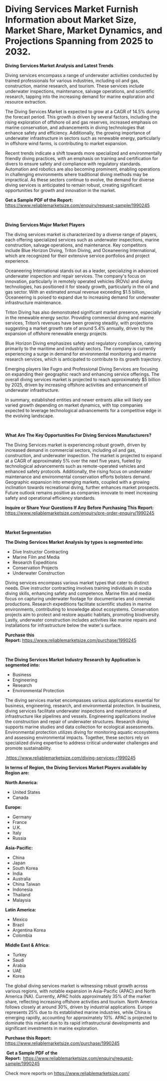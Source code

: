 <p><h1>Diving Services Market Furnish Information about Market Size, Market Share, Market Dynamics, and Projections Spanning from 2025 to 2032.</h1></p><p><strong>Diving Services Market Analysis and Latest Trends</strong></p>
<p><p>Diving services encompass a range of underwater activities conducted by trained professionals for various industries, including oil and gas, construction, marine research, and tourism. These services include underwater inspections, maintenance, salvage operations, and scientific research, tapping into the increasing demand for marine exploration and resource extraction.</p><p>The Diving Services Market is expected to grow at a CAGR of 14.5% during the forecast period. This growth is driven by several factors, including the rising exploration of offshore oil and gas reserves, increased emphasis on marine conservation, and advancements in diving technologies that enhance safety and efficiency. Additionally, the growing importance of underwater infrastructure in sectors such as renewable energy, particularly in offshore wind farms, is contributing to market expansion.</p><p>Recent trends indicate a shift towards more specialized and environmentally friendly diving practices, with an emphasis on training and certification for divers to ensure safety and compliance with regulatory standards. Automation and robotics are also becoming prominent, enabling operations in challenging environments where traditional diving methods may be impractical. As these sectors continue to evolve, the demand for diverse diving services is anticipated to remain robust, creating significant opportunities for growth and innovation in the market.</p></p>
<p><strong>Get a Sample PDF of the Report:&nbsp;</strong> <a href="https://www.reliablemarketsize.com/enquiry/request-sample/1990245?utm_campaign=2439&utm_medium=2&utm_source=Github&utm_content=ia&utm_term=10032025&utm_id=diving-services">https://www.reliablemarketsize.com/enquiry/request-sample/1990245</a></p>
<p>&nbsp;</p>
<p><strong>Diving Services Major Market Players</strong></p>
<p><p>The diving services market is characterized by a diverse range of players, each offering specialized services such as underwater inspections, marine construction, salvage operations, and maintenance. Key competitors include Blue Horizon Diving, Triton Diving, and Oceaneering International, which are recognized for their extensive service portfolios and project experience.</p><p>Oceaneering International stands out as a leader, specializing in advanced underwater inspection and repair services. The company's focus on innovation, particularly in remotely operated vehicles (ROVs) and diving technologies, has positioned it for steady growth, particularly in the oil and gas sector. With an estimated annual revenue exceeding $1.5 billion, Oceaneering is poised to expand due to increasing demand for underwater infrastructure maintenance.</p><p>Triton Diving has also demonstrated significant market presence, especially in the renewable energy sector. Providing commercial diving and marine services, Triton’s revenues have been growing steadily, with projections suggesting a market growth rate of around 5.4% annually, driven by the expansion of offshore renewable energy projects.</p><p>Blue Horizon Diving emphasizes safety and regulatory compliance, catering primarily to the maritime and industrial sectors. The company is currently experiencing a surge in demand for environmental monitoring and marine research services, which is anticipated to contribute to its growth trajectory.</p><p>Emerging players like Fugro and Professional Diving Services are focusing on expanding their geographic reach and enhancing service offerings. The overall diving services market is projected to reach approximately $5 billion by 2025, driven by increasing offshore activities and enhancement of underwater infrastructure.</p><p>In summary, established entities and newer entrants alike will likely see varied growth depending on market dynamics, with top companies expected to leverage technological advancements for a competitive edge in the evolving landscape.</p></p>
<p>&nbsp;</p>
<p><strong>What Are The Key Opportunities For Diving Services Manufacturers?</strong></p>
<p><p>The Diving Services market is experiencing robust growth, driven by increased demand in commercial sectors, including oil and gas, construction, and underwater inspection. The market is projected to expand at a CAGR of approximately 5% over the next five years, fueled by technological advancements such as remote-operated vehicles and enhanced safety protocols. Additionally, the rising focus on underwater maintenance and environmental conservation efforts bolsters demand. Geographic expansion into emerging markets, coupled with a growing inclination towards recreational diving, further enhances market prospects. Future outlook remains positive as companies innovate to meet increasing safety and operational efficiency standards.</p></p>
<p><strong>Inquire or Share Your Questions If Any Before Purchasing This Report:</strong> <a href="https://www.reliablemarketsize.com/enquiry/pre-order-enquiry/1990245?utm_campaign=2439&utm_medium=2&utm_source=Github&utm_content=ia&utm_term=10032025&utm_id=diving-services">https://www.reliablemarketsize.com/enquiry/pre-order-enquiry/1990245</a></p>
<p>&nbsp;</p>
<p><strong>Market Segmentation</strong></p>
<p><strong>The Diving Services Market Analysis by types is segmented into:</strong></p>
<p><ul><li>Dive Instructor Contracting</li><li>Marine Film and Media</li><li>Research Expeditions</li><li>Conservation Projects</li><li>Underwater Construction</li></ul></p>
<p><p>Diving services encompass various market types that cater to distinct needs. Dive instructor contracting involves training individuals in scuba diving skills, enhancing safety and competence. Marine film and media focus on capturing underwater footage for documentaries and cinematic productions. Research expeditions facilitate scientific studies in marine environments, contributing to knowledge about ecosystems. Conservation projects aim to protect and restore aquatic habitats, promoting biodiversity. Lastly, underwater construction includes activities like marine repairs and installations for infrastructure below the water's surface.</p></p>
<p><strong>Purchase this Report:&nbsp;</strong><a href="https://www.reliablemarketsize.com/purchase/1990245?utm_campaign=2439&utm_medium=2&utm_source=Github&utm_content=ia&utm_term=10032025&utm_id=diving-services">https://www.reliablemarketsize.com/purchase/1990245</a></p>
<p>&nbsp;</p>
<p><strong>The Diving Services Market Industry Research by Application is segmented into:</strong></p>
<p><ul><li>Business</li><li>Engineering</li><li>Research</li><li>Environmental Protection</li></ul></p>
<p><p>The diving services market encompasses various applications essential for business, engineering, research, and environmental protection. In business, diving services facilitate underwater inspections and maintenance of infrastructure like pipelines and vessels. Engineering applications involve the construction and repair of underwater structures. Research diving supports marine studies and data collection for ecological assessments. Environmental protection utilizes diving for monitoring aquatic ecosystems and assessing environmental impacts. Together, these sectors rely on specialized diving expertise to address critical underwater challenges and promote sustainability.</p></p>
<p><a href="https://www.reliablemarketsize.com/diving-services-r1990245?utm_campaign=2439&utm_medium=2&utm_source=Github&utm_content=ia&utm_term=10032025&utm_id=diving-services">&nbsp;https://www.reliablemarketsize.com/diving-services-r1990245</a></p>
<p><strong>In terms of Region, the Diving Services Market Players available by Region are:</strong></p>
<p>
    <p> <strong> North America: </strong>
        <ul>
            <li>United States</li>
            <li>Canada</li>
        </ul>
        </p> 
    <p> <strong> Europe: </strong>
        <ul>
            <li>Germany</li>
            <li>France</li>
            <li>U.K.</li>
            <li>Italy</li>
            <li>Russia</li>
        </ul>
        </p> 
    <p> <strong> Asia-Pacific: </strong>
        <ul>
            <li>China</li>
            <li>Japan</li>
            <li>South Korea</li>
            <li>India</li>
            <li>Australia</li>
            <li>China Taiwan</li>
            <li>Indonesia</li>
            <li>Thailand</li>
            <li>Malaysia</li>
        </ul>
        </p> 
    <p> <strong> Latin America: </strong>
        <ul>
            <li>Mexico</li>
            <li>Brazil</li>
            <li>Argentina Korea</li>
            <li>Colombia</li>
        </ul>
        </p> 
    <p> <strong> Middle East & Africa: </strong>
        <ul>
            <li>Turkey</li>
            <li>Saudi</li>
            <li>Arabia</li>
            <li>UAE</li>
            <li>Korea</li>
        </ul>
    </p>
    </p>
<p><p>The global diving services market is witnessing robust growth across various regions, with notable expansion in Asia-Pacific (APAC) and North America (NA). Currently, APAC holds approximately 35% of the market share, reflecting increasing offshore activities and tourism. North America follows closely at around 30%, driven by industrial applications. Europe represents 25% due to its established marine industries, while China is emerging rapidly, accounting for approximately 10%. APAC is projected to dominate this market due to its rapid infrastructural developments and significant investments in marine exploration.</p></p>
<p><strong>Purchase this Report: </strong><a href="https://www.reliablemarketsize.com/purchase/1990245?utm_campaign=2439&utm_medium=2&utm_source=Github&utm_content=ia&utm_term=10032025&utm_id=diving-services">https://www.reliablemarketsize.com/purchase/1990245</a></p>
<p>&nbsp;<strong>Get a Sample PDF of the Report:&nbsp;&nbsp;</strong><a href="https://www.reliablemarketsize.com/enquiry/request-sample/1990245?utm_campaign=2439&utm_medium=2&utm_source=Github&utm_content=ia&utm_term=10032025&utm_id=diving-services">https://www.reliablemarketsize.com/enquiry/request-sample/1990245</a></p>
<p><strong></strong></p>
<p>Check more reports on <a href="https://www.reliablemarketsize.com/?utm_campaign=2439&utm_medium=2&utm_source=Github&utm_content=ia&utm_term=10032025&utm_id=diving-services">https://www.reliablemarketsize.com/</a></p>